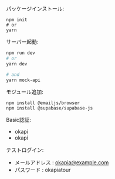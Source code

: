 パッケージインストール: 
```
npm init
# or
yarn
```

サーバー起動: 

```bash
npm run dev
# or
yarn dev

# and
yarn mock-api
```

モジュール追加:
```
npm install @emailjs/browser
npm install @supabase/supabase-js
```

Basic認証: 
 - okapi
 - okapi

テストログイン:
 - メールアドレス : okapia@example.com
 - パスワード : okapiatour

